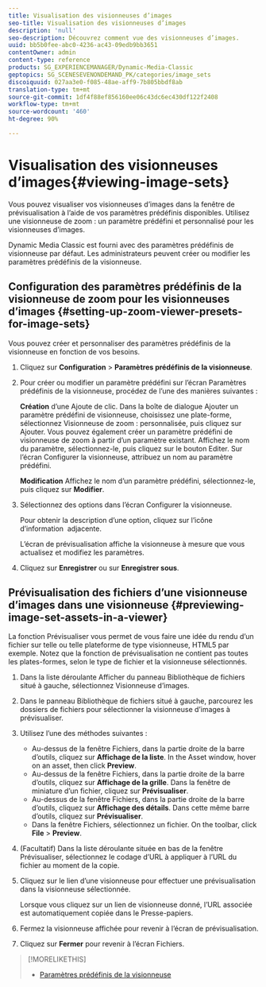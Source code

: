 ```yaml
---
title: Visualisation des visionneuses d’images
seo-title: Visualisation des visionneuses d’images
description: 'null'
seo-description: Découvrez comment vue des visionneuses d’images.
uuid: bb5b0fee-abc0-4236-ac43-09edb9bb3651
contentOwner: admin
content-type: reference
products: SG_EXPERIENCEMANAGER/Dynamic-Media-Classic
geptopics: SG_SCENESEVENONDEMAND_PK/categories/image_sets
discoiquuid: 027aa3e0-f085-48ae-aff9-7b805bbdf8ab
translation-type: tm+mt
source-git-commit: 1df4f88ef856160ee06c43dc6ec430df122f2408
workflow-type: tm+mt
source-wordcount: '460'
ht-degree: 90%

---
```



# Visualisation des visionneuses d’images{#viewing-image-sets}

Vous pouvez visualiser vos visionneuses d’images dans la fenêtre de prévisualisation à l’aide de vos paramètres prédéfinis disponibles. Utilisez une visionneuse de zoom : un paramètre prédéfini et personnalisé pour les visionneuses d’images.

Dynamic Media Classic est fourni avec des paramètres prédéfinis de visionneuse par défaut. Les administrateurs peuvent créer ou modifier les paramètres prédéfinis de la visionneuse.

## Configuration des paramètres prédéfinis de la visionneuse de zoom pour les visionneuses d’images {#setting-up-zoom-viewer-presets-for-image-sets}

Vous pouvez créer et personnaliser des paramètres prédéfinis de la visionneuse en fonction de vos besoins.

1. Cliquez sur **Configuration** > **Paramètres prédéfinis de la visionneuse**.
1. Pour créer ou modifier un paramètre prédéfini sur l’écran Paramètres prédéfinis de la visionneuse, procédez de l’une des manières suivantes :

   **Création** d’une Ajoute de clic. Dans la boîte de dialogue Ajouter un paramètre prédéfini de visionneuse, choisissez une plate-forme, sélectionnez Visionneuse de zoom : personnalisée, puis cliquez sur Ajouter. Vous pouvez également créer un paramètre prédéfini de visionneuse de zoom à partir d’un paramètre existant. Affichez le nom du paramètre, sélectionnez-le, puis cliquez sur le bouton Editer. Sur l’écran Configurer la visionneuse, attribuez un nom au paramètre prédéfini.

   **Modification** Affichez le nom d’un paramètre prédéfini, sélectionnez-le, puis cliquez sur **Modifier**.

1. Sélectionnez des options dans l’écran Configurer la visionneuse.

   Pour obtenir la description d’une option, cliquez sur l’icône d’information  adjacente.

   L’écran de prévisualisation affiche la visionneuse à mesure que vous actualisez et modifiez les paramètres.

1. Cliquez sur **Enregistrer** ou sur **Enregistrer sous**.

## Prévisualisation des fichiers d’une visionneuse d’images dans une visionneuse {#previewing-image-set-assets-in-a-viewer}

La fonction Prévisualiser vous permet de vous faire une idée du rendu d’un fichier sur telle ou telle plateforme de type visionneuse, HTML5 par exemple. Notez que la fonction de prévisualisation ne contient pas toutes les plates-formes, selon le type de fichier et la visionneuse sélectionnés.

1. Dans la liste déroulante Afficher du panneau Bibliothèque de fichiers situé à gauche, sélectionnez Visionneuse d’images.
1. Dans le panneau Bibliothèque de fichiers situé à gauche, parcourez les dossiers de fichiers pour sélectionner la visionneuse d’images à prévisualiser.
1. Utilisez l’une des méthodes suivantes :

   * Au-dessus de la fenêtre Fichiers, dans la partie droite de la barre d’outils, cliquez sur **Affichage de la liste**. In the Asset window, hover on an asset, then click **Preview**.
   * Au-dessus de la fenêtre Fichiers, dans la partie droite de la barre d’outils, cliquez sur **Affichage de la grille**. Dans la fenêtre de miniature d’un fichier, cliquez sur **Prévisualiser**.
   * Au-dessus de la fenêtre Fichiers, dans la partie droite de la barre d’outils, cliquez sur **Affichage des détails**. Dans cette même barre d’outils, cliquez sur **Prévisualiser**.
   * Dans la fenêtre Fichiers, sélectionnez un fichier. On the toolbar, click **File** > **Preview**.

1. (Facultatif) Dans la liste déroulante située en bas de la fenêtre Prévisualiser, sélectionnez le codage d’URL à appliquer à l’URL du fichier au moment de la copie.
1. Cliquez sur le lien d’une visionneuse pour effectuer une prévisualisation dans la visionneuse sélectionnée.

   Lorsque vous cliquez sur un lien de visionneuse donné, l’URL associée est automatiquement copiée dans le Presse-papiers.

1. Fermez la visionneuse affichée pour revenir à l’écran de prévisualisation.
1. Cliquez sur **Fermer** pour revenir à l’écran Fichiers.

>[!MORELIKETHIS]
>
>* [Paramètres prédéfinis de la visionneuse](application-setup.md#viewer_presets)

